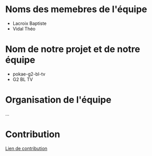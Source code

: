 # Noms des memebres de l'équipe
- Lacroix Baptiste
- Vidal Théo

# Nom de notre projet et de notre équipe
- pokae-g2-bl-tv
- G2 BL TV

# Organisation de l'équipe

...

# Contribution
[Lien de contribution](./docs/CONTRIBUTING.md)
